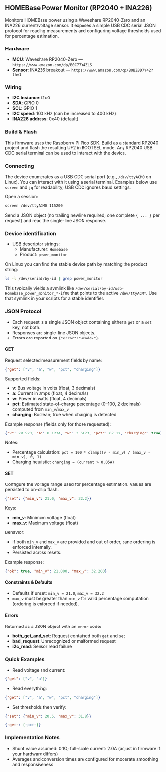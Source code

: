 ## HOMEBase Power Monitor (RP2040 + INA226)

Monitors HOMEBase power using a Waveshare RP2040-Zero and an INA226 current/voltage sensor. It exposes a simple USB CDC serial JSON protocol for reading measurements and configuring voltage thresholds used for percentage estimation.

### Hardware
- **MCU**: Waveshare RP2040-Zero — `https://www.amazon.com/dp/B0C77Y4ZLS`
- **Sensor**: INA226 breakout — `https://www.amazon.com/dp/B0BZ8D7Y42?th=1`

### Wiring
- **I2C instance**: i2c0
- **SDA**: GPIO 0
- **SCL**: GPIO 1
- **I2C speed**: 100 kHz (can be increased to 400 kHz)
- **INA226 address**: 0x40 (default)

### Build & Flash
This firmware uses the Raspberry Pi Pico SDK. Build as a standard RP2040 project and flash the resulting UF2 in BOOTSEL mode. Any RP2040 USB CDC serial terminal can be used to interact with the device.

### Connecting
The device enumerates as a USB CDC serial port (e.g., `/dev/ttyACM0` on Linux). You can interact with it using a serial terminal. Examples below use `screen` and `jq` for readability; USB CDC ignores baud settings.

Open a session:
```bash
screen /dev/ttyACM0 115200
```

Send a JSON object (no trailing newline required; one complete `{ ... }` per request) and read the single-line JSON response.

### Device identification
- USB descriptor strings:
  - Manufacturer: `Homebase`
  - Product: `power_monitor`

On Linux you can find the stable device path by matching the product string:
```bash
ls -l /dev/serial/by-id | grep power_monitor
```
This typically yields a symlink like `/dev/serial/by-id/usb-Homebase_power_monitor_*-if00` that points to the active `/dev/ttyACM*`. Use that symlink in your scripts for a stable identifier.

### JSON Protocol
- Each request is a single JSON object containing either a `get` or a `set` key, not both.
- Responses are single-line JSON objects.
- Errors are reported as `{"error":"<code>"}`.

#### GET
Request selected measurement fields by name:
```json
{"get": ["v", "a", "w", "pct", "charging"]}
```

Supported fields:
- **v**: Bus voltage in volts (float, 3 decimals)
- **a**: Current in amps (float, 4 decimals)
- **w**: Power in watts (float, 4 decimals)
- **pct**: Estimated state-of-charge percentage (0–100, 2 decimals) computed from `min_v`/`max_v`
- **charging**: Boolean; true when charging is detected

Example response (fields only for those requested):
```json
{"v": 28.523, "a": 0.1234, "w": 3.5123, "pct": 67.12, "charging": true}
```

Notes:
- Percentage calculation: `pct = 100 * clamp((v - min_v) / (max_v - min_v), 0, 1)`
- Charging heuristic: `charging = (current > 0.05A)`

#### SET
Configure the voltage range used for percentage estimation. Values are persisted to on-chip flash.
```json
{"set": {"min_v": 21.0, "max_v": 32.2}}
```

Keys:
- **min_v**: Minimum voltage (float)
- **max_v**: Maximum voltage (float)

Behavior:
- If both `min_v` and `max_v` are provided and out of order, sane ordering is enforced internally.
- Persisted across resets.

Example response:
```json
{"ok": true, "min_v": 21.000, "max_v": 32.200}
```

#### Constraints & Defaults
- Defaults if unset: `min_v = 21.0`, `max_v = 32.2`
- `max_v` must be greater than `min_v` for valid percentage computation (ordering is enforced if needed).

#### Errors
Returned as a JSON object with an `error` code:
- **both_get_and_set**: Request contained both `get` and `set`
- **bad_request**: Unrecognized or malformed request
- **i2c_read**: Sensor read failure

### Quick Examples
- Read voltage and current:
```json
{"get": ["v", "a"]}
```

- Read everything:
```json
{"get": ["v", "a", "w", "pct", "charging"]}
```

- Set thresholds then verify:
```json
{"set": {"min_v": 20.5, "max_v": 31.8}}
```
```json
{"get": ["pct"]}
```

### Implementation Notes
- Shunt value assumed: 0.1Ω; full-scale current: 2.0A (adjust in firmware if your hardware differs)
- Averages and conversion times are configured for moderate smoothing and responsiveness




